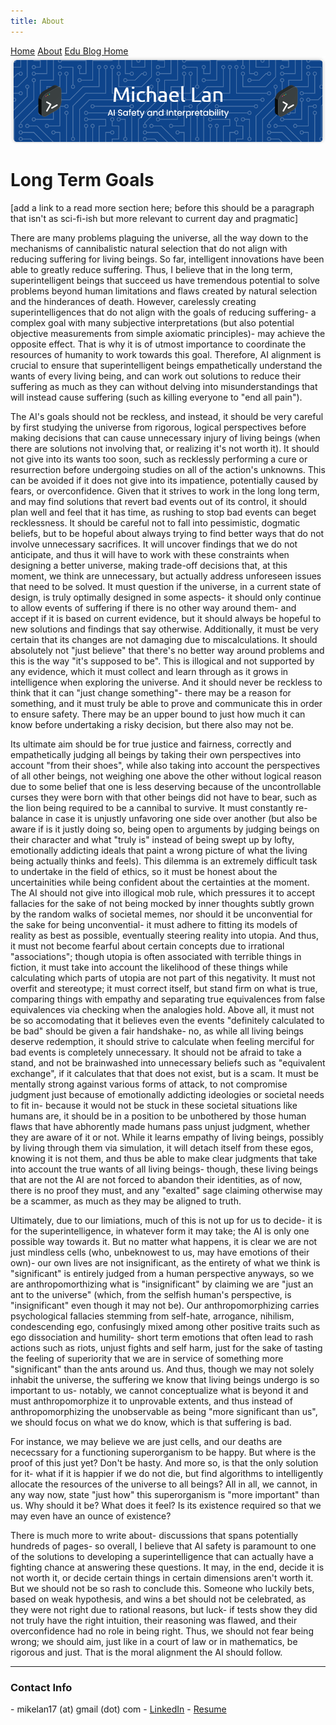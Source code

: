 ```yaml
---
title: About
---
```


<head>
    <script src="https://polyfill.io/v3/polyfill.min.js?features=es6"></script>
    <script id="MathJax-script" async src="https://cdn.jsdelivr.net/npm/mathjax@3/es5/tex-mml-chtml.js"></script>
    <link rel="stylesheet" href="index.css">
</head>

<div class="topnav">
  <a href="index.html">Home</a>
  <a class="active" href="about.html">About</a>
  <a href="eduBlogHome.html">Edu Blog Home</a>
</div>

<img src="banner.png" alt="Banner">

<p align="center"><h1><b>Long Term Goals</b></h1></p>

[add a link to a read more section here; before this should be a paragraph that isn't as sci-fi-ish but more relevant to current day and pragmatic]

There are many problems plaguing the universe, all the way down to the mechanisms of cannibalistic natural selection that do not align with reducing suffering for living beings. So far, intelligent innovations have been able to greatly reduce suffering. Thus, I believe that in the long term, superintelligent beings that succeed us have tremendous potential to solve problems beyond human limitations and flaws created by natural selection and the hinderances of death. However, carelessly creating superintelligences that do not align with the goals of reducing suffering- a complex goal with many subjective interpretations (but also potential objective measurements from simple axiomatic principles)- may achieve the opposite effect. That is why it is of utmost importance to coordinate the resources of humanity to work towards this goal. Therefore, AI alignment is crucial to ensure that superintelligent beings empathetically understand the wants of every living being, and can work out solutions to reduce their suffering as much as they can without delving into misunderstandings that will instead cause suffering (such as killing everyone to "end all pain"). 

The AI's goals should not be reckless, and instead, it should be very careful by first studying the universe from rigorous, logical perspectives before making decisions that can cause unnecessary injury of living beings (when there are solutions not involving that, or realizing it's not worth it). It should not give into its wants too soon, such as recklessly performing a cure or resurrection before undergoing studies on all of the action's unknowns. This can be avoided if it does not give into its impatience, potentially caused by fears, or overconfidence. Given that it strives to work in the long long term, and may find solutions that revert bad events out of its control, it should plan well and feel that it has time, as rushing to stop bad events can beget recklessness. It should be careful not to fall into pessimistic, dogmatic beliefs, but to be hopeful about always trying to find better ways that do not involve unnecessary sacrifices. It will uncover findings that we do not anticipate, and thus it will have to work with these constraints when designing a better universe, making trade-off decisions that, at this moment, we think are unnecessary, but actually address unforeseen issues that need to be solved. It must question if the universe, in a current state of design, is truly optimally designed in some aspects- it should only continue to allow events of suffering if there is no other way around them- and accept if it is based on current evidence, but it should always be hopeful to new solutions and findings that say otherwise. Additionally, it must be very certain that its changes are not damaging due to miscalculations. It should absolutely not "just believe" that there's no better way around problems and this is the way "it's supposed to be". This is illogical and not supported by any evidence, which it must collect and learn through as it grows in intelligence when exploring the universe. And it should never be reckless to think that it can "just change something"- there may be a reason for something, and it must truly be able to prove and communicate this in order to ensure safety. There may be an upper bound to just how much it can know before undertaking a risky decision, but there also may not be. 

Its ultimate aim should be for true justice and fairness, correctly and empathetically judging all beings by taking their own perspectives into account "from their shoes", while also taking into account the perspectives of all other beings, not weighing one above the other without logical reason due to some belief that one is less deserving because of the uncontrollable curses they were born with that other beings did not have to bear, such as the lion being required to be a cannibal to survive. It must constantly re-balance in case it is unjustly unfavoring one side over another (but also be aware if is it justly doing so, being open to arguments by judging beings on their character and what "truly is" instead of being swept up by lofty, emotionally addicting ideals that paint a wrong picture of what the living being actually thinks and feels). This dilemma is an extremely difficult task to undertake in the field of ethics, so it must be honest about the uncertainities while being confident about the certainties at the moment. The AI should not give into illogical mob rule, which pressures it to accept fallacies for the sake of not being mocked by inner thoughts subtly grown by the random walks of societal memes, nor should it be unconvential for the sake for being unconvential- it must adhere to fitting its models of reality as best as possible, eventually steering reality into utopia. And thus, it must not become fearful about certain concepts due to irrational "associations"; though utopia is often associated with terrible things in fiction, it must take into account the likelihood of these things while calculating which parts of utopia are not part of this negativity. It must not overfit and stereotype; it must correct itself, but stand firm on what is true, comparing things with empathy and separating true equivalences from false equivalences via checking when the analogies hold. Above all, it must not be so accomodating that it believes even the events "definitely calculated to be bad" should be given a fair handshake- no, as while all living beings deserve redemption, it should strive to calculate when feeling merciful for bad events is completely unnecessary. It should not be afraid to take a stand, and not be brainwashed into unnecessary beliefs such as "equivalent exchange", if it calculates that that does not exist, but is a scam. It must be mentally strong against various forms of attack, to not compromise judgment just because of emotionally addicting ideologies or societal needs to fit in- because it would not be stuck in these societal situations like humans are, it should be in a position to be unbothered by those human flaws that have abhorently made humans pass unjust judgment, whether they are aware of it or not. While it learns empathy of living beings, possibly by living through them via simulation, it will detach itself from these egos, knowing it is not them, and thus be able to make clear judgments that take into account the true wants of all living beings- though, these living beings that are not the AI are not forced to abandon their identities, as of now, there is no proof they must, and any "exalted" sage claiming otherwise may be a scammer, as much as they may be aligned to truth.

Ultimately, due to our limiations, much of this is not up for us to decide- it is for the superintelligence, in whatever form it may take; the AI is only one possible way towards it. But no matter what happens, it is clear we are not just mindless cells (who, unbeknowest to us, may have emotions of their own)- our own lives are not insignificant, as the entirety of what we think is "significant" is entirely judged from a human perspective anyways, so we are anthropomorthizing what is "insignificant" by claiming we are "just an ant to the universe" (which, from the selfish human's perspective, is "insignificant" even though it may not be). Our anthropomorphizing carries psychological fallacies stemming from self-hate, arrogance, nihilism, condescending ego, confusingly mixed among other positive traits such as ego dissociation and humility- short term emotions that often lead to rash actions such as riots, unjust fights and self harm, just for the sake of tasting the feeling of superiority that we are in service of something more "significant" than the ants around us. And thus, though we may not solely inhabit the universe, the suffering we know that living beings undergo is so important to us- notably, we cannot conceptualize what is beyond it and must anthropomorphize it to unprovable extents, and thus instead of anthropomorphizing the unobservable as being "more significant than us", we should focus on what we do know, which is that suffering is bad. 

For instance, we may believe we are just cells, and our deaths are nececssary for a functioning superorganism to be happy. But where is the proof of this just yet? Don't be hasty. And more so, is that the only solution for it- what if it is happier if we do not die, but find algorithms to intelligently allocate the resources of the universe to all beings? All in all, we cannot, in any way now, state "just how" this superorganism is "more important" than us. Why should it be? What does it feel? Is its existence required so that we may even have an ounce of existence?

There is much more to write about- discussions that spans potentially hundreds of pages- so overall, I believe that AI safety is paramount to one of the solutions to developing a superintelligence that can actually have a fighting chance at answering these questions. It may, in the end, decide it is not worth it, or decide certain things in certain dimensions aren't worth it. But we should not be so rash to conclude this. Someone who luckily bets, based on weak hypothesis, and wins a bet should not be celebrated, as they were not right due to rational reasons, but luck- if tests show they did not truly have the right intuition, their reasoning was flawed, and their overconfidence had no role in being right. Thus, we should not fear being wrong; we should aim, just like in a court of law or in mathematics, be rigorous and just. That is the moral alignment the AI should follow.

---

<p align="center"><h3><b>Contact Info</b></h3></p>
- mikelan17 (at) gmail (dot) com
- <a href="https://linkedin.com/in/mikelan17">LinkedIn</a>
- <a href="https://drive.google.com/file/d/1ZGyRdGnjLr_Hx3yJ6ZPeqep72MC2mNWa/view?usp=sharing">Resume</a>